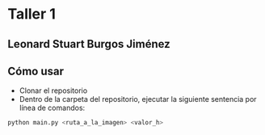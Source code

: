 # Taller 1
## Leonard Stuart Burgos Jiménez

## Cómo usar

- Clonar el repositorio
- Dentro de la carpeta del repositorio, ejecutar la siguiente sentencia por línea de comandos:
```sh
python main.py <ruta_a_la_imagen> <valor_h>
```